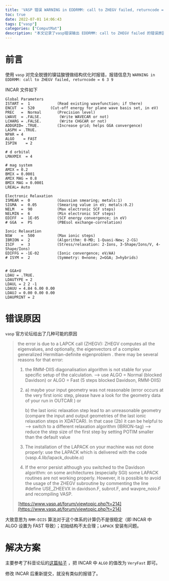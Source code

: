 ```yaml
---
title: 'VASP 错误 WARNING in EDDRMM: call to ZHEGV failed, returncode = 6 3 9'
toc: true
date: 2022-07-01 14:06:43
tags: ["vasp"]
categories: ["ComputMat"]
description: "本文记录了vasp错误输出 EDDRMM: call to ZHEGV failed 的错误原因及解决方案"
---
```


# 前言

使用 `vasp` 对完全脱锂的镍锰酸锂做结构优化时报错，报错信息为 `WARNING in EDDRMM: call to ZHEGV failed, returncode = 6 3 9`

INCAR 文件如下

```text
Global Parameters
ISTART =  1            (Read existing wavefunction; if there)
ENCUT  =  520       (Cut-off energy for plane wave basis set, in eV)
PREC   =  Normal       (Precision level)
LWAVE  = .FALSE.        (Write WAVECAR or not)
LCHARG = .FALSE.        (Write CHGCAR or not)
ADDGRID= .TRUE.        (Increase grid; helps GGA convergence)
LASPH = .TRUE.
NPAR = 4
ALGO    = FAST
ISPIN    = 2

# d orbital
LMAXMIX  = 4

# mag system
AMIX = 0.2
BMIX = 0.0001
AMIX MAG = 0.8
BMIX MAG = 0.0001
LREAL= Auto

Electronic Relaxation
ISMEAR =  0            (Gaussian smearing; metals:1)
SIGMA  =  0.05         (Smearing value in eV; metals:0.2)
NELM   =  90           (Max electronic SCF steps)
NELMIN =  6            (Min electronic SCF steps)
EDIFF  =  1E-05        (SCF energy convergence; in eV)
# GGA  =  PS           (PBEsol exchange-correlation)

Ionic Relaxation
NSW    =  500          (Max ionic steps)
IBRION =  2            (Algorithm: 0-MD; 1-Quasi-New; 2-CG)
ISIF   =  3            (Stress/relaxation: 2-Ions, 3-Shape/Ions/V, 4-Shape/Ions)
EDIFFG = -1E-02        (Ionic convergence; eV/AA)
# ISYM =  2            (Symmetry: 0=none; 2=GGA; 3=hybrids)


# GGA+U
LDAU = .TRUE.
LDAUTYPE = 2
LDAUL = 2 2 -1
LDAUU = 4.84 6.00 0.00
LDAUJ = 0.00 0.00 0.00
LDAUPRINT = 2
```

# 错误原因

`vasp` 官方论坛给出了几种可能的原因

> the error is due to a LAPCK call (ZHEGV):
> ZHEGV computes all the eigenvalues, and optionally, the eigenvectors of a complex generalized Hermitian-definite eigenproblem .
> there may be several reasons for that error:
>
> 1. the RMM-DIIS diagonalisation algorithm is not stable for your specific setup of the calculation.
>      --> use ALGO = Normal (blocked Davidson) or ALGO = Fast (5 steps blocked Davidson, RMM-DIIS)
>
> 2. a) maybe your input geometry was not reasonable (error occurs at the very first ionic step, please have a look for the geometry data of your run in OUTCAR ) or 
>
>      b) the last ionic relaxation step lead to an unreasonable geometry (compare the input and output geometries of the last ionic relaxation steps in XDATCAR).
>      In that case (2b) it can be helpful to
>        --> switch to a different relaxation algorithm (IBRION-tag)
>        --> reduce the step size of the first step by setting POTIM smaller than the default value
>
> 3. The installation of the LAPACK on your machine was not done properly:
>     use the LAPACK which is delivered with the code
>     (vasp.4.lib/lapack_double.o)
>
> 4. If the error persist although you switched to the Davidson algorithm:
>     on some architectures (especially SGI) some LAPACK routines are not working properly. However, it is possible to avoid the usage of the ZHEGV subroutine by commenting the line
>     #define USE_ZHEEVX
>     in davidson.F, subrot.F, and wavpre_noio.F and recompiling VASP.
>
> [https://www.vasp.at/forum/viewtopic.php?t=214](https://www.vasp.at/forum/viewtopic.php?t=214)

大致意思为 `RMM-DIIS` 算法对于这个体系的计算仍不是很稳定（即 INCAR 中 ALGO 设置为 FAST 导致）；初始结构不太合理；`LAPACK` 安装有问题。

# 解决方案

主要参考了科音论坛的[这篇帖子](http://bbs.keinsci.com/thread-508-1-1.html) ，把 INCAR 中 `ALGO` 的值改为 `VeryFast` 即可。

修改 INCAR 后重新提交，就没有类似的报错了。
